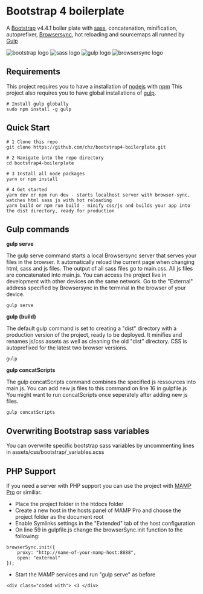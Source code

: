 # Bootstrap 4 boilerplate
A [Bootstrap](https://getbootstrap.com/) v4.4.1 boiler plate with [sass](http://sass-lang.com/), concatenation, minification, autoprefixer, [Browsersync](https://www.browsersync.io/), hot reloading and sourcemaps all runned by [Gulp](https://gulpjs.com/)

![bootstrap logo](https://user-images.githubusercontent.com/10498583/31125543-e2a88c2c-a848-11e7-87b0-d20ea38d41d0.jpg)
![sass logo](https://user-images.githubusercontent.com/10498583/31125541-e2a732e6-a848-11e7-959d-7d7b0c138124.jpg)
![gulp logo](https://user-images.githubusercontent.com/10498583/31125542-e2a78b88-a848-11e7-8ac5-c396f46e811f.jpg)
![browsersync logo](https://user-images.githubusercontent.com/10498583/31125540-e2a6eed0-a848-11e7-817a-69c5619f772a.jpg)

## Requirements
This project requires you to have a installation of [nodejs](https://nodejs.org/en/) with [npm](https://www.npmjs.com/get-npm)
This project also requires you to have global installations of [gulp](http://gulpjs.com/).
```
# Install gulp globally
sudo npm install -g gulp
```

## Quick Start
```
# 1 Clone this repo
git clone https://github.com/chz/bootstrap4-boilerplate.git

# 2 Navigate into the repo directory
cd bootstrap4-boilerplate

# 3 Install all node packages
yarn or npm install

# 4 Get started
yarn dev or npm run dev - starts localhost server with browser-sync, watches html sass js with hot reloading
yarn build or npm run build - minify css/js and builds your app into the dist directory, ready for production
```

## Gulp commands
**gulp serve**

The gulp serve command starts a local Browsersync server that serves your files in the browser.
It automatically reload the current page when changing html, sass and js files.
The output of all sass files go to main.css.
All js files are concatenated into main.js.
You can access the project live in development with other devices on the same network. Go to the "External" address specified by Browsersync in the terminal in the browser of your device.
```
gulp serve
```

**gulp (build)**

The default gulp command is set to creating a "dist" directory with a production version of the project, ready to be deployed.
It minifies and renames js/css assets as well as cleaning the old "dist" directory. CSS is autoprefixed for the latest two browser versions.
```
gulp
```

**gulp concatScripts**

The gulp concatScripts command combines the specified js ressources into main.js.
You can add new js files to this command on line 16 in gulpfile.js
You might want to run concatScripts once seperately after adding new js files.
```
gulp concatScripts
```

## Overwriting Bootstrap sass variables
You can overwrite specific bootstrap sass variables by uncommenting lines in assets/css/bootstrap/_variables.scss

## PHP Support
If you need a server with PHP support you can use the project with [MAMP Pro](https://www.mamp.info/en/mamp-pro/) or similiar.
* Place the project folder in the htdocs folder
* Create a new host in the hosts panel of MAMP Pro and choose the project folder as the document root
* Enable Symlinks settings in the "Extended" tab of the host configuration
* On line 59 in gulpfile.js change the browserSync.init function to the following:
```
browserSync.init({
    proxy: "http://name-of-your-mamp-host:8888",
    open: "external"
});
```
* Start the MAMP services and run "gulp serve" as before

```
<div class="coded with"> <3 </div>
```